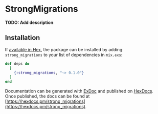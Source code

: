 # StrongMigrations

**TODO: Add description**

## Installation

If [available in Hex](https://hex.pm/docs/publish), the package can be installed
by adding `strong_migrations` to your list of dependencies in `mix.exs`:

```elixir
def deps do
  [
    {:strong_migrations, "~> 0.1.0"}
  ]
end
```

Documentation can be generated with [ExDoc](https://github.com/elixir-lang/ex_doc)
and published on [HexDocs](https://hexdocs.pm). Once published, the docs can
be found at [https://hexdocs.pm/strong_migrations](https://hexdocs.pm/strong_migrations).

